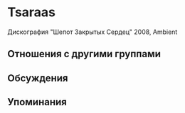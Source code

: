 # Tsaraas

Дискография
"Шепот Закрытых Сердец" 2008, Ambient

## Отношения с другими группами


## Обсуждения


## Упоминания

